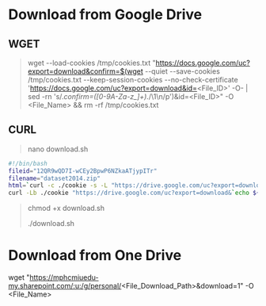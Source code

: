 # Download from Google Drive

## WGET
> wget --load-cookies /tmp/cookies.txt "https://docs.google.com/uc?export=download&confirm=$(wget --quiet --save-cookies /tmp/cookies.txt --keep-session-cookies --no-check-certificate 'https://docs.google.com/uc?export=download&id=<File_ID>' -O- | sed -rn 's/.*confirm=([0-9A-Za-z_]+).*/\1\n/p')&id=<File_ID>" -O <File_Name> && rm -rf /tmp/cookies.txt

## CURL
> nano download.sh

``` sh
#!/bin/bash
fileid="12QR9wQD7I-wCEy2BpwP6NZkaATjypITr"
filename="dataset2014.zip"
html=`curl -c ./cookie -s -L "https://drive.google.com/uc?export=download&id=${fileid}"`
curl -Lb ./cookie "https://drive.google.com/uc?export=download&`echo ${html}|grep -Po '(confirm=[a-zA-Z0-9\-_]+)'`&id=${fileid}" -o ${filename}
```

> chmod +x download.sh
>
> ./download.sh

# Download from One Drive

wget "https://mphcmiuedu-my.sharepoint.com/:u:/g/personal/<File_Download_Path>&download=1" -O <File_Name>


